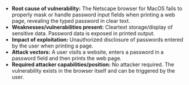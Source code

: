 - **Root cause of vulnerability:** The Netscape browser for MacOS fails to properly mask or handle password input fields when printing a web page, revealing the typed password in clear text.
- **Weaknesses/vulnerabilities present:** Cleartext storage/display of sensitive data. Password data is exposed in printed output.
- **Impact of exploitation:** Unauthorized disclosure of passwords entered by the user when printing a page.
- **Attack vectors:** A user visits a website, enters a password in a password field and then prints the web page.
- **Required attacker capabilities/position:** No attacker required. The vulnerability exists in the browser itself and can be triggered by the user.